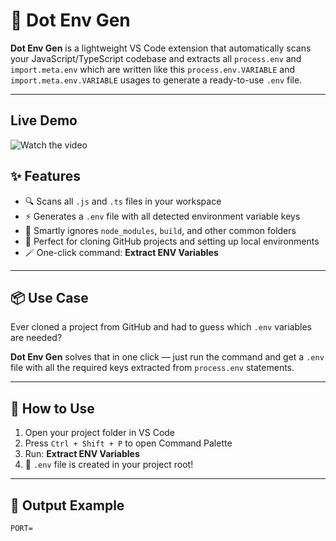 # 🌱 Dot Env Gen

**Dot Env Gen** is a lightweight VS Code extension that automatically scans your JavaScript/TypeScript codebase and extracts all `process.env` and `import.meta.env` which are written like this  `process.env.VARIABLE` and `import.meta.env.VARIABLE` usages to generate a ready-to-use `.env` file.

---

## Live Demo 
![Watch the video](https://ik.imagekit.io/hassaan/Dot_Env_Gen_By_Hassaan_Haider_Iyp69txQd)

## ✨ Features

- 🔍 Scans all `.js` and `.ts` files in your workspace
- ⚡ Generates a `.env` file with all detected environment variable keys
- 🧠 Smartly ignores `node_modules`, `build`, and other common folders
- 💼 Perfect for cloning GitHub projects and setting up local environments
- 🪄 One-click command: **Extract ENV Variables**

---

## 📦 Use Case

Ever cloned a project from GitHub and had to guess which `.env` variables are needed?

**Dot Env Gen** solves that in one click — just run the command and get a `.env` file with all the required keys extracted from `process.env` statements.

---

## 🚀 How to Use

1. Open your project folder in VS Code
2. Press `Ctrl + Shift + P` to open Command Palette
3. Run: **Extract ENV Variables**
4. 🎉 `.env` file is created in your project root!

---

## 📁 Output Example

```env
PORT=


